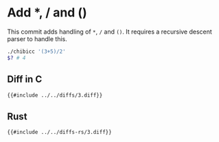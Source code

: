 # Add *, / and ()

This commit adds handling of `*`, `/` and `()`. It requires a recursive descent parser to handle this.

```sh
./chibicc '(3+5)/2'
$? # 4
```

## Diff in C

```diff
{{#include ../../diffs/3.diff}}
```

## Rust

```diff
{{#include ../../diffs-rs/3.diff}}
```
